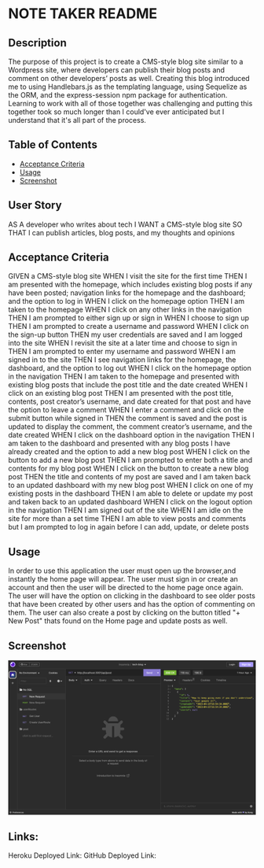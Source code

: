 # NOTE TAKER README

## Description

The purpose of this project is to create a CMS-style blog site similar to a Wordpress site, where developers can publish their blog posts and comment on other developers’ posts as well. Creating this blog introduced me to using Handlebars.js as the templating language, using Sequelize as the ORM, and the express-session npm package for authentication. Learning to work with all of those together was challenging and putting this together took so much longer than I could've ever anticipated but I understand that it's all part of the process.

## Table of Contents

* [Acceptance Criteria](#criteria)
* [Usage](#usage)
* [Screenshot](#screenshot)

## User Story

AS A developer who writes about tech
I WANT a CMS-style blog site
SO THAT I can publish articles, blog posts, and my thoughts and opinions

## Acceptance Criteria

GIVEN a CMS-style blog site
WHEN I visit the site for the first time
THEN I am presented with the homepage, which includes existing blog posts if any have been posted; navigation links for the homepage and the dashboard; and the option to log in
WHEN I click on the homepage option
THEN I am taken to the homepage
WHEN I click on any other links in the navigation
THEN I am prompted to either sign up or sign in
WHEN I choose to sign up
THEN I am prompted to create a username and password
WHEN I click on the sign-up button
THEN my user credentials are saved and I am logged into the site
WHEN I revisit the site at a later time and choose to sign in
THEN I am prompted to enter my username and password
WHEN I am signed in to the site
THEN I see navigation links for the homepage, the dashboard, and the option to log out
WHEN I click on the homepage option in the navigation
THEN I am taken to the homepage and presented with existing blog posts that include the post title and the date created
WHEN I click on an existing blog post
THEN I am presented with the post title, contents, post creator’s username, and date created for that post and have the option to leave a comment
WHEN I enter a comment and click on the submit button while signed in
THEN the comment is saved and the post is updated to display the comment, the comment creator’s username, and the date created
WHEN I click on the dashboard option in the navigation
THEN I am taken to the dashboard and presented with any blog posts I have already created and the option to add a new blog post
WHEN I click on the button to add a new blog post
THEN I am prompted to enter both a title and contents for my blog post
WHEN I click on the button to create a new blog post
THEN the title and contents of my post are saved and I am taken back to an updated dashboard with my new blog post
WHEN I click on one of my existing posts in the dashboard
THEN I am able to delete or update my post and taken back to an updated dashboard
WHEN I click on the logout option in the navigation
THEN I am signed out of the site
WHEN I am idle on the site for more than a set time
THEN I am able to view posts and comments but I am prompted to log in again before I can add, update, or delete posts

## Usage

In order to use this application the user must open up the browser,and instantly the home page will appear. The user must sign in or create an account and then the user will be directed to the home page once again. The user will have the option on clicking in the dashboard to see older posts that have been created by other users and has the option of commenting on them. The user can also create a post by clicking on the button titled "+ New Post" thats found on the Home page and update posts as well. 

## Screenshot
![logo](/images/insomnia-post-data.png)

## Links:
Heroku Deployed Link:
GitHub Deployed Link: